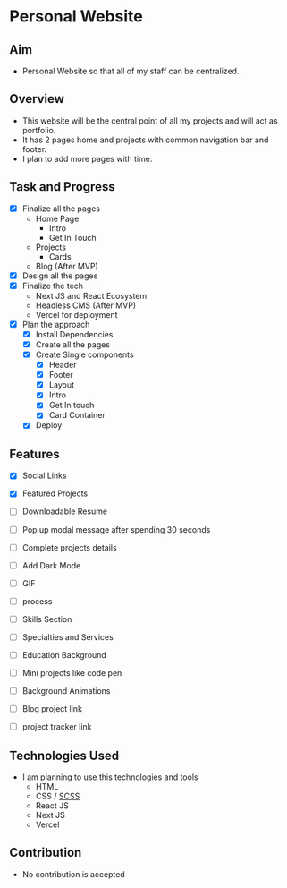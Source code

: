 # Personal Website

## Aim
- Personal Website so that all of my staff can be centralized.

## Overview
- This website will be the central point of all my projects and will act as portfolio.
- It has 2 pages home and projects with common navigation bar and footer.
- I plan to add more pages with time.

## Task and Progress
- [x] Finalize all the pages
  - Home Page
    - Intro
    - Get In Touch
  - Projects
    - Cards
  - Blog (After MVP)
- [x] Design all the pages 
- [x] Finalize the tech
  - Next JS and React Ecosystem
  - Headless CMS (After MVP)
  - Vercel for deployment
- [x] Plan the approach
  - [x] Install Dependencies
  - [x] Create all the pages
  - [x] Create Single components
    - [x] Header
    - [x] Footer
    - [x] Layout
    - [x] Intro
    - [x] Get In touch
    - [x] Card Container
  - [x] Deploy

## Features
- [x] Social Links
- [x] Featured Projects 
- [ ] Downloadable Resume
- [ ] Pop up modal message after spending 30 seconds
- [ ] Complete projects details
- [ ] Add Dark Mode

- [ ] GIF
- [ ] process
- [ ] Skills Section
- [ ] Specialties and Services
- [ ] Education Background
- [ ] Mini projects like code pen
- [ ] Background Animations
- [ ] Blog project link
- [ ] project tracker link

## Technologies Used
- I am planning to use this technologies and tools
  - HTML
  - CSS / [SCSS](https://sass-lang.com/guide)
  - React JS
  - Next JS
  - Vercel

## Contribution
- No contribution is accepted